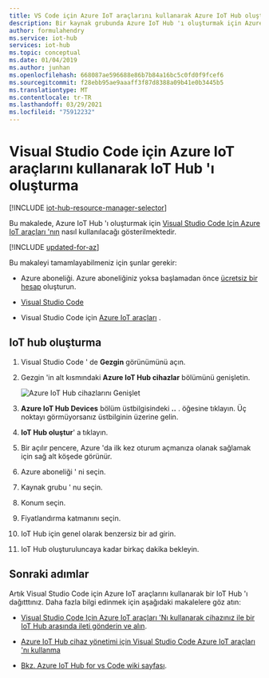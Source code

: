 ```yaml
---
title: VS Code için Azure IoT araçlarını kullanarak Azure IoT Hub oluşturma | Microsoft Docs
description: Bir kaynak grubunda Azure IoT Hub 'ı oluşturmak için Azure IoT araçları 'nı Visual Studio Code nasıl kullanacağınızı öğrenin.
author: formulahendry
ms.service: iot-hub
services: iot-hub
ms.topic: conceptual
ms.date: 01/04/2019
ms.author: junhan
ms.openlocfilehash: 668087ae596688e86b7b84a16bc5c0fd0f9fcef6
ms.sourcegitcommit: f28ebb95ae9aaaff3f87d8388a09b41e0b3445b5
ms.translationtype: MT
ms.contentlocale: tr-TR
ms.lasthandoff: 03/29/2021
ms.locfileid: "75912232"
---
```

# <a name="create-an-iot-hub-using-the-azure-iot-tools-for-visual-studio-code"></a>Visual Studio Code için Azure IoT araçlarını kullanarak IoT Hub 'ı oluşturma

[!INCLUDE [iot-hub-resource-manager-selector](../../includes/iot-hub-resource-manager-selector.md)]

Bu makalede, Azure IoT Hub 'ı oluşturmak için [Visual Studio Code Için Azure IoT araçları 'nın](https://marketplace.visualstudio.com/items?itemName=vsciot-vscode.azure-iot-tools) nasıl kullanılacağı gösterilmektedir. 

[!INCLUDE [updated-for-az](../../includes/updated-for-az.md)]

Bu makaleyi tamamlayabilmeniz için şunlar gerekir:

- Azure aboneliği. Azure aboneliğiniz yoksa başlamadan önce [ücretsiz bir hesap](https://azure.microsoft.com/free/?WT.mc_id=A261C142F) oluşturun.

- [Visual Studio Code](https://code.visualstudio.com/)

- Visual Studio Code için [Azure IoT araçları](https://marketplace.visualstudio.com/items?itemName=vsciot-vscode.azure-iot-tools) .

## <a name="create-an-iot-hub"></a>IoT hub oluşturma

1. Visual Studio Code ' de **Gezgin** görünümünü açın.

2. Gezgin 'in alt kısmındaki **Azure IoT Hub cihazlar** bölümünü genişletin. 

   ![Azure IoT Hub cihazlarını Genişlet](./media/iot-hub-create-use-iot-toolkit/azure-iot-hub-devices.png)

3. **Azure IoT Hub Devices** bölüm üstbilgisindeki **..** . öğesine tıklayın. Üç noktayı görmüyorsanız üstbilginin üzerine gelin. 

4. **IoT Hub oluştur**' a tıklayın.

5. Bir açılır pencere, Azure 'da ilk kez oturum açmanıza olanak sağlamak için sağ alt köşede görünür.

6. Azure aboneliği ' ni seçin. 

7. Kaynak grubu ' nu seçin.

8. Konum seçin.

9. Fiyatlandırma katmanını seçin.

10. IoT Hub için genel olarak benzersiz bir ad girin.

11. IoT Hub oluşturuluncaya kadar birkaç dakika bekleyin.

## <a name="next-steps"></a>Sonraki adımlar

Artık Visual Studio Code için Azure IoT araçlarını kullanarak bir IoT Hub 'ı dağıtttınız. Daha fazla bilgi edinmek için aşağıdaki makalelere göz atın:

* [Visual Studio Code Için Azure IoT araçları 'Nı kullanarak cihazınız ile bir IoT Hub arasında ileti gönderin ve alın](iot-hub-vscode-iot-toolkit-cloud-device-messaging.md).

* [Azure IoT Hub cihaz yönetimi için Visual Studio Code Azure IoT araçları 'nı kullanma](iot-hub-device-management-iot-toolkit.md)

* [Bkz. Azure IoT Hub for vs Code wiki sayfası](https://github.com/microsoft/vscode-azure-iot-toolkit/wiki).
